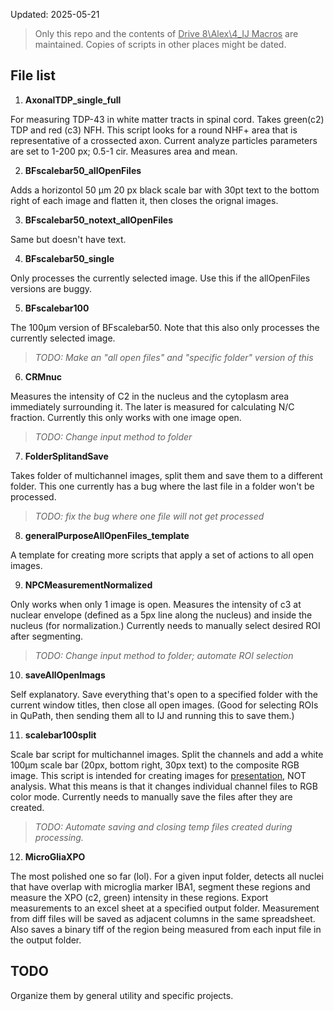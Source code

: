 Updated: 2025-05-21

> Only this repo and the contents of <ins>Drive 8\Alex\4_IJ Macros</ins> are maintained. Copies of scripts in other places might be dated.

## File list

1. **AxonalTDP_single_full** 

For measuring TDP-43 in white matter tracts in spinal cord. Takes green(c2) TDP and red (c3) NFH. This script looks for a round NHF+ area that is representative of a crossected axon. Current analyze particles parameters are set to 1-200 px; 0.5-1 cir. Measures area and mean.

2. **BFscalebar50_allOpenFiles**

Adds a horizontol 50 μm 20 px black scale bar with 30pt text to the bottom right of each image and flatten it, then closes the orignal images.


3. **BFscalebar50_notext_allOpenFiles**

Same but doesn't have text.

4. **BFscalebar50_single**

Only processes the currently selected image. Use this if the allOpenFiles versions are buggy.

5. **BFscalebar100**

The 100μm version of BFscalebar50. Note that this also only processes the currently selected image.

> *TODO: Make an "all open files" and "specific folder" version of this*

6. **CRMnuc**

Measures the intensity of C2 in the nucleus and the cytoplasm area immediately surrounding it. The later is measured for calculating N/C fraction. Currently this only works with one image open.

> *TODO: Change input method to folder*

7. **FolderSplitandSave**

Takes folder of multichannel images, split them and save them to a different folder. This one currently has a bug where the last file in a folder won't be processed.

> *TODO: fix the bug where one file will not get processed*

8. **generalPurposeAllOpenFiles_template**

A template for creating more scripts that apply a set of actions to all open images.

9. **NPCMeasurementNormalized**

Only works when only 1 image is open. Measures the intensity of c3 at nuclear envelope (defined as a 5px line along the nucleus) and inside the nucleus (for normalization.) Currently needs to manually select desired ROI after segmenting.

> *TODO: Change input method to folder; automate ROI selection*

10. **saveAllOpenImags**

Self explanatory. Save everything that's open to a specified folder with the current window titles, then close all open images. (Good for selecting ROIs in QuPath, then sending them all to IJ and running this to save them.)

11. **scalebar100split** 

Scale bar script for multichannel images. Split the channels and add a white 100μm scale bar (20px, bottom right, 30px text) to the composite RGB image. This script is intended for creating images for <ins>presentation</ins>, NOT analysis. What this means is that it changes individual channel files to RGB color mode. Currently needs to manually save the files after they are created.

> *TODO: Automate saving and closing temp files created during processing.*

12. **MicroGliaXPO**

The most polished one so far (lol). For a given input folder, detects all nuclei that have overlap with microglia marker IBA1, segment these regions and measure the XPO (c2, green) intensity in these regions. Export measurements to an excel sheet at a specified output folder. Measurement from diff files will be saved as adjacent columns in the same spreadsheet. Also saves a binary tiff of the region being measured from each input file in the output folder.

## TODO

Organize them by general utility and specific projects.
